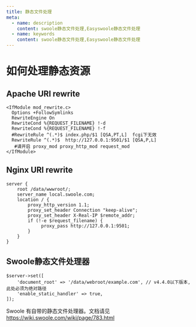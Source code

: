 ```yaml
---
title: 静态文件处理
meta:
  - name: description
    content: swoole静态文件处理,Easyswoole静态文件处理
  - name: keywords
    content: swoole静态文件处理,Easyswoole静态文件处理
---
```


# 如何处理静态资源
## Apache URl rewrite
```text
<IfModule mod_rewrite.c>
  Options +FollowSymlinks
  RewriteEngine On
  RewriteCond %{REQUEST_FILENAME} !-d
  RewriteCond %{REQUEST_FILENAME} !-f
  #RewriteRule ^(.*)$ index.php/$1 [QSA,PT,L]  fcgi下无效
  RewriteRule ^(.*)$  http://127.0.0.1:9501/$1 [QSA,P,L]
   #请开启 proxy_mod proxy_http_mod request_mod
</IfModule>
```

## Nginx URl rewrite
```text
server {
    root /data/wwwroot/;
    server_name local.swoole.com;
    location / {
        proxy_http_version 1.1;
        proxy_set_header Connection "keep-alive";
        proxy_set_header X-Real-IP $remote_addr;
        if (!-e $request_filename) {
             proxy_pass http://127.0.0.1:9501;
        }
    }
}
```
## Swoole静态文件处理器
```
$server->set([
    'document_root' => '/data/webroot/example.com', // v4.4.0以下版本, 此处必须为绝对路径
    'enable_static_handler' => true,
]);
```
Swoole 有自带的静态文件处理器。文档请见 https://wiki.swoole.com/wiki/page/783.html